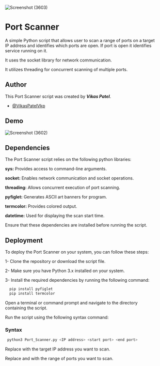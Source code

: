 ![Screenshot (3603)](https://github.com/VikasPatelVkp/Port_Scanner/assets/54985292/ed20f72a-cec7-4fd4-ac86-3b498657e005)


# Port Scanner 

A simple Python script that allows user to scan a range of ports on a target IP address and identifies which ports are open. If port is open it identifies service running on it. 

It uses the socket library for network communication. 

It utilizes threading for concurrent scanning of multiple ports. 


## Author
This Port Scanner script was created by **_Vikas Patel_**.
- [@VikasPatelVkp](https://github.com/VikasPatelVkp)
## Demo
 ![Screenshot (3602)](https://github.com/VikasPatelVkp/Port_Scanner/assets/54985292/65e57cbf-dae0-49ef-85f0-5d48fe368bff)

## Dependencies

The Port Scanner script relies on the following python libraries:

**sys:** Provides access to command-line arguments.

**socket:** Enables network communication and socket operations.

**threading:** Allows concurrent execution of port scanning.

**pyfiglet:** Generates ASCII art banners for program.

**termcolor:** Provides colored output.

**datetime:** Used for displaying the scan start time.

Ensure that these dependencies are installed before running the script.

## Deployment

To deploy the Port Scanner on your system, you can follow these steps:

1- Clone the repository or download the script file.

2- Make sure you have Python 3.x installed on your system.

3- Install the required dependencies by running the following command:

```bash
  pip install pyfiglet 
  pip install termcolor
```
Open a terminal or command prompt and navigate to the directory containing the script.

Run the script using the following syntax command:


### Syntax
```bash
 python3 Port_Scanner.py <IP address> <start port> <end port>
```
Replace **_<IP address>_** with the target IP address you want to scan.
 
Replace **_<start port>_** and **_<end port>_** with the range of ports you want to scan.





